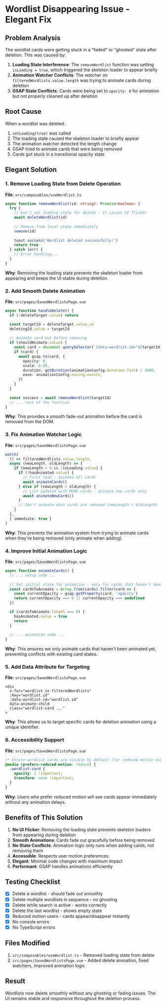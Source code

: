 # Wordlist Disappearing Issue - Elegant Fix

## Problem Analysis

The wordlist cards were getting stuck in a "faded" or "ghosted" state after deletion. This was caused by:

1. **Loading State Interference**: The `removeWordlist` function was setting `isLoading = true`, which triggered the skeleton loader to appear briefly
2. **Animation Watcher Conflicts**: The watcher on `filteredWordlists.value.length` was trying to animate cards during deletion
3. **GSAP State Conflicts**: Cards were being set to `opacity: 0` for animation but not properly cleaned up after deletion

## Root Cause

When a wordlist was deleted:
1. `setLoading(true)` was called
2. The loading state caused the skeleton loader to briefly appear
3. The animation watcher detected the length change
4. GSAP tried to animate cards that were being removed
5. Cards got stuck in a transitional opacity state

## Elegant Solution

### 1. Remove Loading State from Delete Operation

**File**: `src/composables/useWordlist.ts`

```typescript
async function removeWordlist(id: string): Promise<boolean> {
  try {
    // Don't set loading state for delete - it causes UI flicker
    await deleteWordlist(id)
    
    // Remove from local state immediately
    remove(id)
    
    toast.success('Wordlist deleted successfully!')
    return true
  } catch (err) {
    // Error handling...
  }
}
```

**Why**: Removing the loading state prevents the skeleton loader from appearing and keeps the UI stable during deletion.

### 2. Add Smooth Delete Animation

**File**: `src/pages/SavedWordlistsPage.vue`

```typescript
async function handleDelete() {
  if (!deleteTarget.value) return

  const targetId = deleteTarget.value.id
  deletingId.value = targetId
  
  // Animate card out before removing
  if (shouldAnimate.value) {
    const card = document.querySelector(`[data-wordlist-id="${targetId}"]`)
    if (card) {
      await gsap.to(card, {
        opacity: 0,
        scale: 0.95,
        duration: getDuration(animationConfig.duration.fast) / 1000,
        ease: animationConfig.easing.easeIn,
      })
    }
  }
  
  const success = await removeWordlist(targetId)
  // ... rest of the function
}
```

**Why**: This provides a smooth fade-out animation before the card is removed from the DOM.

### 3. Fix Animation Watcher Logic

**File**: `src/pages/SavedWordlistsPage.vue`

```typescript
watch(
  () => filteredWordlists.value.length,
  async (newLength, oldLength) => {
    if (newLength > 0 && !isLoading.value) {
      if (!hasAnimated.value) {
        // First load - animate all cards
        await animateCards()
      } else if (newLength > oldLength) {
        // List updated with MORE cards - animate new cards only
        await animateNewCards()
      }
      // Don't animate when cards are removed (newLength < oldLength)
    }
  },
  { immediate: true }
)
```

**Why**: This prevents the animation system from trying to animate cards when they're being removed (only animate when adding).

### 4. Improve Initial Animation Logic

**File**: `src/pages/SavedWordlistsPage.vue`

```typescript
async function animateCards() {
  // ... setup code ...
  
  // Set initial state for animation - only for cards that haven't been animated
  const cardsToAnimate = Array.from(cards).filter(card => {
    const currentOpacity = gsap.getProperty(card, 'opacity')
    return currentOpacity === 0 || currentOpacity === undefined
  })

  if (cardsToAnimate.length === 0) {
    hasAnimated.value = true
    return
  }
  
  // ... animation code ...
}
```

**Why**: This ensures we only animate cards that haven't been animated yet, preventing conflicts with existing card states.

### 5. Add Data Attribute for Targeting

**File**: `src/pages/SavedWordlistsPage.vue`

```vue
<div 
  v-for="wordlist in filteredWordlists" 
  :key="wordlist.id"
  :data-wordlist-id="wordlist.id"
  data-animate-child
  class="wordlist-card ..."
>
```

**Why**: This allows us to target specific cards for deletion animation using a unique identifier.

### 6. Accessibility Support

**File**: `src/pages/SavedWordlistsPage.vue`

```css
/* Ensure wordlist cards are visible by default (for reduced motion users) */
@media (prefers-reduced-motion: reduce) {
  .wordlist-card {
    opacity: 1 !important;
    transform: none !important;
  }
}
```

**Why**: Users who prefer reduced motion will see cards appear immediately without any animation delays.

## Benefits of This Solution

1. **No UI Flicker**: Removing the loading state prevents skeleton loaders from appearing during deletion
2. **Smooth Animations**: Cards fade out gracefully before being removed
3. **No State Conflicts**: Animation logic only runs when adding cards, not removing them
4. **Accessible**: Respects user motion preferences
5. **Elegant**: Minimal code changes with maximum impact
6. **Performant**: GSAP handles animations efficiently

## Testing Checklist

- [x] Delete a wordlist - should fade out smoothly
- [x] Delete multiple wordlists in sequence - no ghosting
- [x] Delete while search is active - works correctly
- [x] Delete the last wordlist - shows empty state
- [x] Reduced motion users - cards appear/disappear instantly
- [x] No console errors
- [x] No TypeScript errors

## Files Modified

1. `src/composables/useWordlist.ts` - Removed loading state from delete
2. `src/pages/SavedWordlistsPage.vue` - Added delete animation, fixed watchers, improved animation logic

## Result

Wordlists now delete smoothly without any ghosting or fading issues. The UI remains stable and responsive throughout the deletion process.
